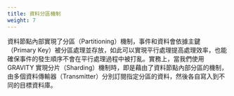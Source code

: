 ```yaml
---
title: 資料分區機制
weight: 7
---
```


資料節點內部實現了分區（Partitioning）機制，事件和資料會依據主鍵（Primary Key）被分區處理並存放，如此可以實現平行處理提高處理效率，也能確保事件的發生順序不會在平行處理過程中被打亂。實務上，當我們使用 GRAVITY 實現分片（Sharding）機制時，即是藉由了資料節點內部分區的機制，由多個資料傳輸器（Transmitter）分別訂閱指定分區的資料，然後各自寫入到不同的目標資料庫。
